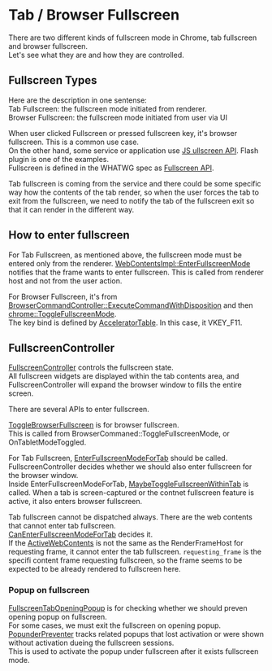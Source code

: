 # Tab / Browser Fullscreen
There are two different kinds of fullscreen mode in Chrome, tab fullscreen and browser fullscreen.  
Let's see what they are and how they are controlled.

## Fullscreen Types
Here are the description in one sentense:  
Tab Fullscreen: the fullscreen mode initiated from renderer.  
Browser Fullscreen: the fullscreen mode initiated from user via UI  

When user clicked Fullscreen or pressed fullscreen key, it's browser fullscreen. This is a common use case.  
On the other hand, some service or application use [JS ullscreen API](https://developer.mozilla.org/en-US/docs/Web/API/Fullscreen_API). Flash plugin is one of the examples.  
Fullscreen is defined in the WHATWG spec as [Fullscreen API](https://fullscreen.spec.whatwg.org/).

Tab fullscreen is coming from the service and there could be some specific way how the contents of the tab render, so when the user forces the tab to exit from the fullscreen, we need to notify the tab of the fullscreen exit so that it can render in the different way.


## How to enter fullscreen
For Tab Fullscreen, as mentioned above, the fullscreen mode must be entered only from the renderer.
[WebContentsImpl::EnterFullscreenMode](https://source.chromium.org/chromium/chromium/src/+/main:content/browser/web_contents/web_contents_impl.cc;l=3859;drc=125dea0015c8b18e70d42e249437c3e49fe18ae1) notifies that the frame wants to enter fullscreen. This is called from renderer host and not from the user action.

For Browser Fullscreen, it's from [BrowserCommandController::ExecuteCommandWithDisposition](https://source.chromium.org/chromium/chromium/src/+/main:chrome/browser/ui/browser_command_controller.cc;l=393;drc=125dea0015c8b18e70d42e249437c3e49fe18ae1) and then [chrome::ToggleFullscreenMode](https://source.chromium.org/chromium/chromium/src/+/main:chrome/browser/ui/browser_commands.cc;l=1985;drc=125dea0015c8b18e70d42e249437c3e49fe18ae1).  
The key bind is defined by [AcceleratorTable](https://source.chromium.org/chromium/chromium/src/+/main:chrome/browser/ui/views/accelerator_table.cc;l=152;drc=fe5eeb265d7f2ed57c13fdff15e3a1d4d19844c7). In this case, it VKEY_F11.

## FullscreenController
[FullscreenController](https://source.chromium.org/chromium/chromium/src/+/main:chrome/browser/ui/exclusive_access/fullscreen_controller.h;l=56;drc=f20c7d9683a23f66cb9f7da0b3d765c66a2608d6) controls the fullscreen state.  
All fullscreen widgets are displayed within the tab contents area, and FullscreenController will expand the browser window to fills the entire screen.

There are several APIs to enter fullscreen.  

[ToggleBrowserFullscreen](https://source.chromium.org/chromium/chromium/src/+/main:chrome/browser/ui/exclusive_access/fullscreen_controller.h;l=75;drc=f20c7d9683a23f66cb9f7da0b3d765c66a2608d6) is for browser fullscreen.  
This is called from BrowserCommaned::ToggleFullscreenMode, or OnTabletModeToggled.  

For Tab Fullscreen, [EnterFullscreenModeForTab](https://source.chromium.org/chromium/chromium/src/+/main:chrome/browser/ui/exclusive_access/fullscreen_controller.h;l=124;drc=f20c7d9683a23f66cb9f7da0b3d765c66a2608d6) should be called.  
FullscreenController decides whether we should also enter fullscreen for the browser window.  
Inside EnterFullscreenModeForTab, [MaybeToggleFullscreenWithinTab](https://source.chromium.org/chromium/chromium/src/+/main:chrome/browser/ui/exclusive_access/fullscreen_controller.cc;l=554;drc=125dea0015c8b18e70d42e249437c3e49fe18ae1) is called. When a tab is screen-captured or the contnet fullscreen feature is active, it also enters browser fullscreen.

Tab fullscreen cannot be dispatched always. There are the web contents that cannot enter tab fullscreen.  
[CanEnterFullscreenModeForTab](https://source.chromium.org/chromium/chromium/src/+/main:chrome/browser/ui/exclusive_access/fullscreen_controller.cc;l=147;drc=125dea0015c8b18e70d42e249437c3e49fe18ae1) decides it.  
If the [ActiveWebContents](https://source.chromium.org/chromium/chromium/src/+/main:chrome/browser/ui/exclusive_access/exclusive_access_context.h;l=66;drc=125dea0015c8b18e70d42e249437c3e49fe18ae1) is not the same as the RenderFrameHost for requesting frame, it cannot enter the tab fullscreen. `requesting_frame` is the specifi content frame requesting fullscreen, so the frame seems to be expected to be already rendered to fullscreen here.

### Popup on fullscreen
[FullscreenTabOpeningPopup](https://source.chromium.org/chromium/chromium/src/+/main:chrome/browser/ui/exclusive_access/fullscreen_controller.cc;l=299;drc=125dea0015c8b18e70d42e249437c3e49fe18ae1) is for checking whether we should preven opening popup on fullscreen.  
For some cases, we must exit the fullscreen on opening popup.  
[PopunderPreventer](https://source.chromium.org/chromium/chromium/src/+/main:chrome/browser/ui/exclusive_access/fullscreen_controller.h;l=249;drc=125dea0015c8b18e70d42e249437c3e49fe18ae1) tracks related popups that lost activation or were shown without activation dueing the fullscreen sessions.  
This is used to activate the popup under fullscreen after it exists fullscreen mode.